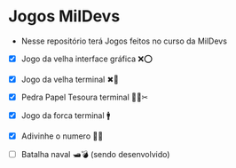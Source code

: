 # Jogos MilDevs

- Nesse repositório terá Jogos feitos no curso da MilDevs
- [x] Jogo da velha interface gráfica ❌⭕
- [x] Jogo da velha terminal ✖🔘
- [x] Pedra Papel Tesoura terminal 🍞🧻✂
- [x] Jogo da forca terminal 🚹
- [x] Adivinhe o numero 🎲❔
- [ ] Batalha naval 🛥💣 (sendo desenvolvido)


